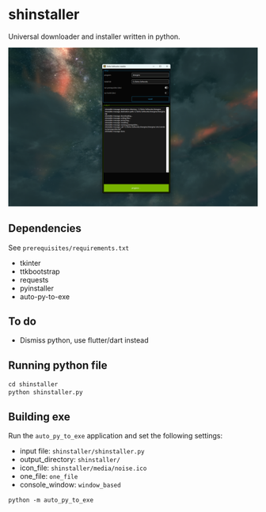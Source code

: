 # shinstaller

Universal downloader and installer written in python.

![](./shinstaller/media/shinstaller.png)

## Dependencies

See `prerequisites/requirements.txt`
 * tkinter
 * ttkbootstrap
 * requests
 * pyinstaller
 * auto-py-to-exe

## To do

 * Dismiss python, use flutter/dart instead 

## Running python file

```
cd shinstaller
python shinstaller.py
```

## Building exe

Run the `auto_py_to_exe` application and set the following settings:
 * input file: `shinstaller/shinstaller.py`
 * output_directory: `shinstaller/`
 * icon_file: `shinstaller/media/noise.ico`
 * one_file: `one_file`
 * console_window: `window_based`

```
python -m auto_py_to_exe
```